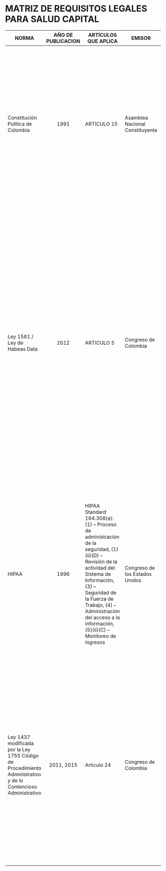# MATRIZ DE REQUISITOS LEGALES PARA SALUD CAPITAL

NORMA	| AÑO DE PUBLICACION |	ARTÍCULOS QUE APLICA |	EMISOR |	DESCRIPCIÓN
------|:--------------------:|-----------------------|---------|--------------
Constitución Política de Colombia	| 1991 |	ARTICULO 15 |	 Asamblea Nacional Constituyente | Todas las personas tienen derecho a su intimidad personal y familiar y a su buen nombre, y el Estado debe respetarlos y hacerlos respetar. De igual modo, tienen derecho a conocer, actualizar y rectificar las informaciones que se hayan recogido sobre ellas en bancos de datos y en archivos de entidades públicas y privadas.
Ley 1581 / Ley de Habeas Data |	2012 |	ARTICULO 5 |	Congreso de Colombia | Artículo 5o. Datos sensibles. Para los propósitos de la presente ley, se entiende por datos sensibles aquellos que afectan la intimidad del Titular o cuyo uso indebido puede generar su discriminación, tales como aquellos que revelen el origen racial o étnico, la orientación política, las convicciones religiosas o filosóficas, la pertenencia a sindicatos, organizaciones sociales, de derechos humanos o que promueva intereses de cualquier partido político o que garanticen los derechos y garantías de partidos políticos de oposición así como los datos relativos a la salud, a la vida sexual y los datos biométricos.
HIPAA	| 1996 | HIPAA Standard 164.308(a): (1) – Proceso de administración de la seguridad, (1)(ii)(D) – Revisión de la actividad del Sistema de Información, (3) – Seguridad de la Fuerza de Trabajo, (4) – Administración del acceso a la información, (5)(ii)(C) – Monitoreo de ingresos | Congreso de los Estados Unidos | La Ley de Responsabilidad y Transferibilidad de Seguros Médicos (Health Insurance Portability and Accountability Act, HIPAA) es un acto de seguridad que establece estándares para asegurar la seguridad, privacidad, confidencialidad, integridad y disponibilidad de la información de salud de los pacientes – Información de Salud Protegida electrónicamente (Protected Health Information, PHI).
Ley 1437 modificada por la Ley 1755 Código de Procedimiento Administrativo y de lo Contencioso Administrativo  | 2011, 2015 | Artículo 24 | Congreso de Colombia | Contempló que tendrán carácter reservado las informaciones y documentos que involucren derechos a la privacidad e intimidad de las personas, incluidas en las hojas de vida, la historia laboral y los expedientes pensionales y demás registros de personal que obren en los archivos de las instituciones públicas o privadas, así como la historia clínica, salvo que sean solicitados por los propios interesados o por sus apoderados con facultad expresa para acceder a esa información.
